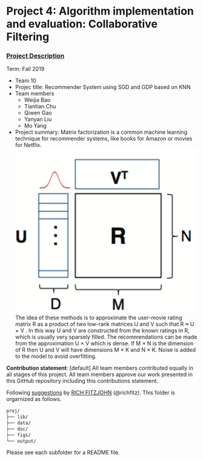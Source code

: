 # Project 4: Algorithm implementation and evaluation: Collaborative Filtering

### [Project Description](doc/project4_desc.md)

Term: Fall 2019

+ Team 10
+ Projec title: Recommender System using SGD and GDP based on KNN
+ Team members
	+ Weijia Bao
	+ Tiantian Chu
	+ Qiwen Gao
	+ Yanyan Liu
	+ Mo Yang
+ Project summary: Matrix factorization is a common machine learning technique for recommender systems, like books for Amazon or movies for Netflix. 
![](https://github.com/TZstatsADS/fall2019-project4-sec2-grp10/blob/master/figs/img1.png)
The idea of these methods is to approximate the user-movie rating matrix R as a product of two low-rank matrices U and V such that R ≈ U × V . In this way U and V are constructed from the known ratings in R, which is usually very sparsely filled. The recommendations can be made from the approximation U × V which is dense. If M × N is the dimension of R then U and V will have dimensions M × K and N × K. Noise is added to the model to avoid overfitting.
	
**Contribution statement**: [default] All team members contributed equally in all stages of this project. All team members approve our work presented in this GitHub repository including this contributions statement. 

Following [suggestions](http://nicercode.github.io/blog/2013-04-05-projects/) by [RICH FITZJOHN](http://nicercode.github.io/about/#Team) (@richfitz). This folder is orgarnized as follows.

```
proj/
├── lib/
├── data/
├── doc/
├── figs/
└── output/
```

Please see each subfolder for a README file.
